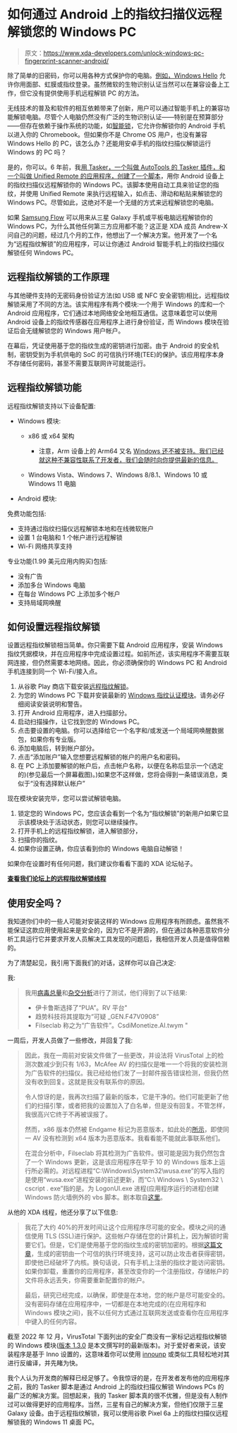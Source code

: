 # 如何通过 Android 上的指纹扫描仪远程解锁您的 Windows PC

> 原文：<https://www.xda-developers.com/unlock-windows-pc-fingerprint-scanner-android/>

除了简单的旧密码，你可以用各种方式保护你的电脑。[例如，Windows Hello](https://www.xda-developers.com/how-to-set-up-windows-hello/) 允许你用面部、虹膜或指纹登录。虽然微软的生物识别认证当然可以在兼容设备上工作，但它没有提供使用手机远程解锁 PC 的方法。

无线技术的普及和软件的相互依赖带来了创新，用户可以通过智能手机上的兼容功能解锁电脑。尽管个人电脑仍然没有广泛的生物识别认证——特别是在预算部分——但存在依赖于操作系统的功能，如[智能锁](https://support.google.com/chromebook/answer/9617782)，它允许你解锁你的 Android 手机以进入你的 Chromebook。但如果你不是 Chrome OS 用户，也没有兼容 Windows Hello 的 PC，该怎么办？还能用安卓手机的指纹扫描仪解锁运行 Windows 的 PC 吗？

是的，你可以。6 年前，我[用 Tasker，一个叫做 AutoTools 的 Tasker 插件，和一个叫做 Unified Remote 的应用程序，创建了一个脚本](https://www.xda-developers.com/unlock-windows-pc-using-fingerprint/)，用你 Android 设备上的指纹扫描仪远程解锁你的 Windows PC。该脚本使用自动工具来验证您的指纹，并使用 Unified Remote 来执行远程输入，如点击、滑动和粘贴来解锁您的 Windows PC。尽管如此，这绝对不是一个无缝的方式来远程解锁您的电脑。

如果 [Samsung Flow](https://www.xda-developers.com/new-samsung-flow-update-lets-you-unlock-any-windows-device-via-fingerprint-and-more/) 可以用来从三星 Galaxy 手机或平板电脑远程解锁你的 Windows PC，为什么其他任何第三方应用都不能？这正是 XDA 成员 Andrew-X 问自己的问题，经过几个月的工作，他想出了一个解决方案。他开发了一个名为“远程指纹解锁”的应用程序，可以让你通过 Android 智能手机上的指纹扫描仪解锁任何 Windows PC。

## 远程指纹解锁的工作原理

与其他硬件支持的无密码身份验证方法(如 USB 或 NFC 安全密钥)相比，远程指纹解锁采用了不同的方法。该实用程序有两个模块:一个用于 Windows 的库和一个 Android 应用程序，它们通过本地网络安全地相互通信。这意味着您可以使用 Android 设备上的指纹传感器在应用程序上进行身份验证，而 Windows 模块在验证后会无缝解锁您的 Windows 用户帐户。

在幕后，凭证使用基于您的指纹生成的密钥进行加密。由于 Android 的安全机制，密钥受到为手机供电的 SoC 的可信执行环境(TEE)的保护。该应用程序本身不存储任何密码，甚至不需要互联网许可就能运行。

## 远程指纹解锁功能

远程指纹解锁支持以下设备配置:

*   Windows 模块:
    *   x86 或 x64 架构
        *   注意，Arm 设备上的 Arm64 又名 [Windows 还不被支持。我们已经就这种不兼容性联系了开发者，我们会随时向你提供最新的信息。](https://www.xda-developers.com/best-windows-on-arm/)

    *   Windows Vista、Windows 7、Windows 8/8.1、Windows 10 或 Windows 11 电脑

*   Android 模块:

免费功能包括:

*   支持通过指纹扫描仪远程解锁本地和在线微软账户
*   设置 1 台电脑和 1 个帐户进行远程解锁
*   Wi-Fi 网络共享支持

专业功能(1.99 美元应用内购买)包括:

*   没有广告
*   添加多台 Windows 电脑
*   在每台 Windows PC 上添加多个帐户
*   支持局域网唤醒

## 如何设置远程指纹解锁

设置远程指纹解锁相当简单。你只需要下载 Android 应用程序，安装 Windows 指纹凭据模块，并在应用程序中完成设置过程。如前所述，该实用程序不需要互联网连接，但仍然需要本地网络。因此，你必须确保你的 Windows PC 和 Android 手机连接到同一个 Wi-Fi/接入点。

1.  从谷歌 Play 商店下载安装[远程指纹解锁](https://play.google.com/store/apps/details?id=ro.andreimircius.remotefingerauth)。
2.  为您的 Windows PC 下载并安装最新的 [Windows 指纹认证模块](https://drive.google.com/drive/folders/1bktvp0JcJKfE92efgxQlo06ARrMfLDFd)。请务必仔细阅读安装说明和警告。
3.  打开 Android 应用程序，进入扫描部分。
4.  启动扫描操作，让它找到您的 Windows PC。
5.  点击要设置的电脑。你可以选择给它一个名字和/或发送一个局域网唤醒数据包，如果你有专业版。
6.  添加电脑后，转到帐户部分。
7.  点击“添加账户”输入您想要远程解锁的帐户的用户名和密码。
8.  在 PC 上添加要解锁的帐户后，点击帐户名称，以便在名称后显示一个(选定的)(参见最后一个屏幕截图)。)如果您不这样做，您将会得到一条错误消息，类似于“没有选择默认帐户”

现在模块安装完毕，您可以尝试解锁电脑。

1.  锁定您的 Windows PC，您应该会看到一个名为“指纹解锁”的新用户如果它显示该模块处于活动状态，则您可以继续操作。
2.  打开手机上的远程指纹解锁，进入解锁部分，
3.  扫描你的指纹。
4.  如果你设置正确，你应该看到你的 Windows 电脑自动解锁！

如果你在设置时有任何问题，我们建议你看看下面的 XDA 论坛帖子。

[**查看我们论坛上的远程指纹解锁线程**](https://forum.xda-developers.com/android/apps-games/app-remote-fingerprint-unlock-unlock-t3841148)

## 使用安全吗？

我知道你们中的一些人可能对安装这样的 Windows 应用程序有所顾虑。虽然我不能保证这款应用使用起来是安全的，因为它不是开源的，但在通过各种恶意软件分析工具运行它并要求开发人员解决工具发现的问题后，我相信开发人员是值得信赖的。

为了清楚起见，我引用下面我们的对话，这样你可以自己决定:

我:

> 我用[病毒总量](https://www.virustotal.com/#/file/55b57cac70da55e7833ea920c0cbd149c20c9911dc2f0bdc75f46f468f93fbd3/detection)和[杂交分析](https://www.hybrid-analysis.com/sample/55b57cac70da55e7833ea920c0cbd149c20c9911dc2f0bdc75f46f468f93fbd3)进行了测试，他们得到了以下结果:
> 
> *   伊卡鲁斯选择了“PUA”。RV 平台"
> *   趋势科技将其提取为“可疑 _GEN.F47V0908”
> *   Filseclab 称之为“广告软件”。CsdiMonetize.AI.twym "

一周后，开发人员做了一些修改，并回复了我:

> 因此，我在一周前对安装文件做了一些更改，并设法将 VirusTotal 上的检测次数减少到只有 1/63，McAfee AV 的扫描仪是唯一一个将我的安装检测为广告软件的扫描仪。我已经给他们发了一封邮件报告错误检测，但我仍然没有收到回复。这就是我没有联系你的原因。
> 
> 令人惊讶的是，我再次扫描了最新的版本，它是干净的。他们可能更新了他们的扫描引擎，或者把我的设置加入了白名单，但是没有回复。不管怎样，我很高兴它终于不再被误报了。
> 
> 然而，x86 版本仍然被 Endgame 标记为恶意版本，如此处的[所示](https://www.virustotal.com/ro/file/fff7195ec68c39147b2b31355db2a7f153fd171001e669057699954fe8056863/analysis/1537785527/)，即使同一 AV 没有检测到 x64 版本为恶意版本。我看看能不能就此事联系他们。
> 
> 在混合分析中，Filseclab 将其检测为广告软件。很可能是因为我仍然包含了一个 Windows 更新，这是该应用程序在早于 10 的 Windows 版本上运行所必需的。对远程进程“C:\Windows\System32\wusa.exe”的写入指的是使用“wusa.exe”进程安装的前述更新，而“C:\ Windows \ System32 \ cscript . exe”指的是。为 LogonUI.exe 进程(应用程序运行的进程)创建 Windows 防火墙例外的 vbs 脚本。剧本取自[这里](https://www.codeofhonor.com/blog/installing-firewall-exception-rules)。

从他的 XDA 线程，他还分享了以下信息:

> 我花了大约 40%的开发时间让这个应用程序尽可能的安全。模块之间的通信使用 TLS (SSL)进行保护。这些帐户存储在您的计算机上，因为解锁时需要它们。但是，它们是使用基于您的指纹生成的密钥加密的。根据[这篇文章](https://doridori.github.io/android-security-the-forgetful-keystore/#sthash.Bozg9xC8.8xT4F9Pp.dpbs)，生成的密钥由一个可信的执行环境支持，这可以防止攻击者获得密钥，即使他已经破坏了内核。换句话说，只有手机上注册的指纹才能访问密钥。如果你卸载，重置你的应用程序，甚至改变你的一个注册指纹，存储帐户的文件将永远丢失，你需要重新配置你的帐户。
> 
> 最后，研究已经完成，以确保，即使是在本地，您的帐户是尽可能安全的。没有密码存储在应用程序中，一切都是在本地完成的(在应用程序和 Windows 模块之间)，我不以任何方式通过互联网发送或查看你在应用程序中键入的任何内容。

截至 2022 年 12 月，VirusTotal 下面列出的安全厂商没有一家标记远程指纹解锁的 Windows 模块([版本 1.3.0](https://www.virustotal.com/gui/file/455319d4f2ff154f2b25ad7763b5d823cca3610d947639591ed0c7bdb406a54f) 是本文撰写时的最新版本)。对于爱好者来说，该安装程序是基于 Inno 设置的，这意味着你可以使用 [innounp](https://github.com/WhatTheBlock/innounp) 或类似工具轻松地对其进行反编译，并先睹为快。

我个人认为开发商的解释已经足够了。令我惊讶的是，在开发者发布他的应用程序之前，我的 Tasker 脚本是通过 Android 上的指纹扫描仪解锁 Windows PCs 的最广泛的解决方案。回想起来，我的 Tasker 脚本真的很不优雅，但是没有人制作过可以做得更好的应用程序。当然，三星有自己的解决方案，但他们仅限于三星 Galaxy 设备。由于远程指纹解锁，我可以使用谷歌 Pixel 6a 上的指纹扫描仪远程解锁我的 Windows 11 桌面 PC。